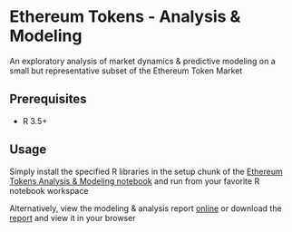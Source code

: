 # Ethereum Tokens - Analysis & Modeling

An exploratory analysis of market dynamics & predictive modeling on a small but representative subset of the Ethereum Token Market

## Prerequisites

* R 3.5+

## Usage

Simply install the specified R libraries in the setup chunk of the [Ethereum Tokens Analysis & Modeling notebook](EthereumAnalysis.rmd) and run from your favorite R notebook workspace

Alternatively, view the modeling & analysis report [online](https://htmlpreview.github.io/?https://github.com/BigBossAnwer/Ethereum-Tokens-Analysis/blob/main/EthereumReport.html) or download the [report](EthereumReport.html) and view it in your browser
